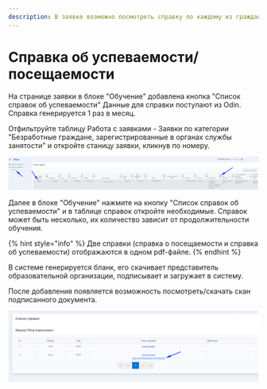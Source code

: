 ```yaml
---
description: В заявке возможно посмотреть справку по каждому из граждан
---
```


# Справка об успеваемости/посещаемости

На странице заявки в блоке "Обучение" добавлена кнопка "Список справок об успеваемости" Данные для справки поступают из Odin. Справка генерируется 1 раз в месяц. &#x20;

Отфильтруйте таблицу Работа с заявками - Заявки по категории "Безработные граждане, зарегистрированные в органах службы занятости" и откройте станицу заявки, кликнув по номеру.&#x20;

![](<../.gitbook/assets/image (15).png>)

Далее в блоке "Обучение" нажмите на кнопку "Список справок об успеваемости" и в таблице справок откройте необходимые. Справок может быть несколько, их количество зависит от продолжительности обучения.&#x20;

{% hint style="info" %}
Две справки (справка о посещаемости и справка об успеваемости) отображаются в одном pdf-файле.
{% endhint %}

В системе генерируется бланк, его скачивает представитель образовательной организации, подписывает и загружает в систему.

После добавления появляется возможность посмотреть/скачать  скан подписанного документа.

![](<../.gitbook/assets/image (14).png>)
